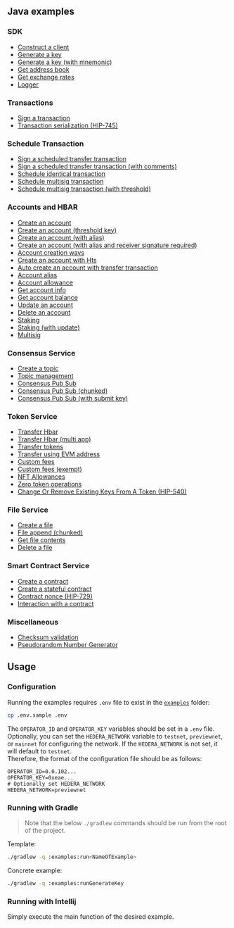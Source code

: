 ## Java examples

### SDK
* [Construct a client](../examples/src/main/java/ConstructClientExample.java)
* [Generate a key](../examples/src/main/java/GenerateKeyExample.java)
* [Generate a key (with mnemonic)](../examples/src/main/java/GenerateKeyWithMnemonicExample.java)
* [Get address book](../examples/src/main/java/GetAddressBookExample.java)
* [Get exchange rates](../examples/src/main/java/GetExchangeRatesExample.java)
* [Logger](../examples/src/main/java/LoggerFunctionalitiesExample.java)

### Transactions
* [Sign a transaction](../examples/src/main/java/SignTransactionExample.java)
* [Transaction serialization (HIP-745)](../examples/src/main/java/TransactionSerializationExample.java)

### Schedule Transaction
* [Sign a scheduled transfer transaction](../examples/src/main/java/ScheduleExample.java)
* [Sign a scheduled transfer transaction (with comments)](../examples/src/main/java/ScheduledTransferExample.java)
* [Schedule identical transaction](../examples/src/main/java/ScheduleIdenticalTransactionExample.java)
* [Schedule multisig transaction](../examples/src/main/java/ScheduleMultiSigTransactionExample.java)
* [Schedule multisig transaction (with threshold)](../examples/src/main/java/ScheduledTransactionMultiSigThresholdExample.java)

### Accounts and HBAR
* [Create an account](../examples/src/main/java/CreateAccountExample.java)
* [Create an account (threshold key)](../examples/src/main/java/CreateAccountThresholdKeyExample.java)
* [Create an account (with alias)](../examples/src/main/java/CreateAccountWithAliasExample.java)
* [Create an account (with alias and receiver signature required)](../examples/src/main/java/CreateAccountWithAliasAndReceiverSignatureRequiredExample.java)
* [Account creation ways](../examples/src/main/java/AccountCreationWaysExample.java)
* [Create an account with Hts](../examples/src/main/java/AccountCreateWithHtsExample.java)
* [Auto create an account with transfer transaction](../examples/src/main/java/AutoCreateAccountTransferTransactionExample.java)
* [Account alias](../examples/src/main/java/AccountAliasExample.java)
* [Account allowance](../examples/src/main/java/AccountAllowanceExample.java)
* [Get account info](../examples/src/main/java/GetAccountInfoExample.java)
* [Get account balance](../examples/src/main/java/GetAccountBalanceExample.java)
* [Update an account](../examples/src/main/java/UpdateAccountPublicKeyExample.java)
* [Delete an account](../examples/src/main/java/DeleteAccountExample.java)
* [Staking](../examples/src/main/java/StakingExample.java)
* [Staking (with update)](../examples/src/main/java/StakingWithUpdateExample.java)
* [Multisig](../examples/src/main/java/MultiSigOfflineExample.java)

### Consensus Service
* [Create a topic](../examples/src/main/java/CreateTopicExample.java)
* [Topic management](../examples/src/main/java/TopicWithAdminKeyExample.java)
* [Consensus Pub Sub](../examples/src/main/java/ConsensusPubSubExample.java)
* [Consensus Pub Sub (chunked)](../examples/src/main/java/ConsensusPubSubChunkedExample.java)
* [Consensus Pub Sub (with submit key)](../examples/src/main/java/ConsensusPubSubWithSubmitKeyExample.java)

### Token Service
* [Transfer Hbar](../examples/src/main/java/TransferCryptoExample.java)
* [Transfer Hbar (multi app)](../examples/src/main/java/MultiAppTransferExample.java)
* [Transfer tokens](../examples/src/main/java/TransferTokensExample.java)
* [Transfer using EVM address](../examples/src/main/java/TransferUsingEvmAddressExample.java)
* [Custom fees](../examples/src/main/java/CustomFeesExample.java)
* [Custom fees (exempt)](../examples/src/main/java/ExemptCustomFeesExample.java)
* [NFT Allowances](../examples/src/main/java/NftAddRemoveAllowancesExample.java)
* [Zero token operations](../examples/src/main/java/ZeroTokenOperationsExample.java)
* [Change Or Remove Existing Keys From A Token (HIP-540)](../examples/src/main/java/ChangeRemoveTokenKeys.java)

### File Service
* [Create a file](../examples/src/main/java/CreateFileExample.java)
* [File append (chunked)](../examples/src/main/java/FileAppendChunkedExample.java)
* [Get file contents](../examples/src/main/java/GetFileContentsExample.java)
* [Delete a file](../examples/src/main/java/DeleteFileExample.java)

### Smart Contract Service
* [Create a contract](../examples/src/main/java/CreateSimpleContractExample.java)
* [Create a stateful contract](../examples/src/main/java/CreateStatefulContractExample.java)
* [Contract nonce (HIP-729)](../examples/src/main/java/ContractNoncesExample.java)
* [Interaction with a contract](../examples/src/main/java/SolidityPrecompileExample.java)

### Miscellaneous
* [Checksum validation](../examples/src/main/java/ValidateChecksumExample.java)
* [Pseudorandom Number Generator](../examples/src/main/java/PrngExample.java)

## Usage

### Configuration
Running the examples requires `.env` file to exist in the [`examples`](.) folder:

```sh
cp .env.sample .env
```

The `OPERATOR_ID` and `OPERATOR_KEY` variables should be set in a `.env` file.
Optionally, you can set the `HEDERA_NETWORK` variable to `testnet`, `previewnet`, or `mainnet`
for configuring the network. If the `HEDERA_NETWORK` is not set, it will default to `testnet`.\
Therefore, the format of the configuration file should be as follows:

```.properties
OPERATOR_ID=0.0.102...
OPERATOR_KEY=0xeae...
# Optionally set HEDERA_NETWORK
HEDERA_NETWORK=previewnet
```

### Running with Gradle

> Note that the below `./gradlew` commands should be run from the root of the project.

Template:

```sh
./gradlew -q :examples:run<NameOfExample>
```

Concrete example:

```sh
./gradlew -q :examples:runGenerateKey
```

### Running with Intellij
Simply execute the main function of the desired example.
